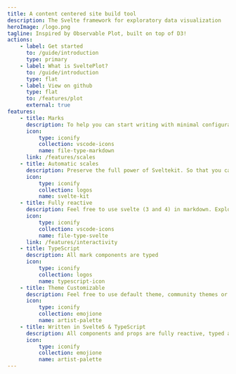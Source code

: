 ```yaml
---
title: A content centered site build tool
description: The Svelte framework for exploratory data visualization
heroImage: /logo.png
tagline: Inspired by Observable Plot, built on top of D3!
actions:
    - label: Get started
      to: /guide/introduction
      type: primary
    - label: What is SveltePlot?
      to: /guide/introduction
      type: flat
    - label: View on github
      type: flat
      to: /features/plot
      external: true
features:
    - title: Marks
      description: To help you can start writing with minimal configuration.
      icon:
          type: iconify
          collection: vscode-icons
          name: file-type-markdown
      link: /features/scales
    - title: Automatic scales
      description: Preserve the full power of Sveltekit. So that you can do more than SSG.
      icon:
          type: iconify
          collection: logos
          name: svelte-kit
    - title: Fully reactive
      description: Feel free to use svelte (3 and 4) in markdown. Explore infinite possibilities.
      icon:
          type: iconify
          collection: vscode-icons
          name: file-type-svelte
      link: /features/interactivity
    - title: TypeScript
      description: All mark components are typed
      icon:
          type: iconify
          collection: logos
          name: typescript-icon
    - title: Theme Customizable
      description: Feel free to use default theme, community themes or write your own.
      icon:
          type: iconify
          collection: emojione
          name: artist-palette
    - title: Written in Svelte5 & TypeScript
      description: All components and props are fully reactive, typed and documented!
      icon:
          type: iconify
          collection: emojione
          name: artist-palette
---
```


<style>
  :global(.intro .description) {
    font-size: 3.5rem;
    line-height: 1.1;
  }
</style>
